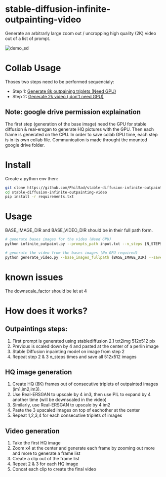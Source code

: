 # stable-diffusion-infinite-outpainting-video

Generate an arbitrarly large zoom out / uncropping high quality (2K) video out of a list of prompt.

![demo_sd](https://user-images.githubusercontent.com/22277706/217584278-d870539c-c5ca-4464-b97f-26dccbc0ed84.gif)


# Collab Usage

Thoses two steps need to be performed sequencialy:

* Step 1: [Generate 8k outpaining triplets (Need GPU)](https://colab.research.google.com/github/PhilSad/stable-diffusion-infinite-outpainting-video/blob/main/notebooks/colab_infinite_outpaint_generate_base_images.ipynb)
* Step 2: [Generate 2k video ( don't need GPU)](https://colab.research.google.com/github/PhilSad/stable-diffusion-infinite-outpainting-video/blob/main/notebooks/colab_infinite_outpaint_generate_video.ipynb)


## Note: google drive permission explaination
The first step (generation of the base image) need the GPU for stable diffusion & real-ersgan to generate HQ pictures with the GPU. Then each frame is generated on the CPU.
In order to save colab GPU time, each step is in its own collab file. Communication is made throught the mounted google drive folder.

# Install

Create a python env then:

```bash
git clone https://github.com/PhilSad/stable-diffusion-infinite-outpainting-video.git
cd stable-diffusion-infinite-outpainting-video
pip install -r requirements.txt
```

# Usage
BASE_IMAGE_DIR and BASE_VIDEO_DIR should be in their full path form.

```bash
# generate bases images for the video (Need GPU)
python infinite_outpaint.py --prompts_path input.txt --n_steps {N_STEPS} --downscale_factor 4 --save_folder {BASE_IMAGE_DIR}

# generate the video from the bases images (No GPU required)
python generate_video.py --base_images_fullpath {BASE_IMAGE_DIR} --save_videos_fullpath {BASE_VIDEO_DIR} --downscale_factor 4 
```

# known issues

The downscale_factor should be let at 4


# How does it works?
## Outpaintings steps:
1. First prompt is generated using stablediffusion 2.1 txt2img 512x512 pix
2. Previous is scaled down by 4 and pasted at the center of a perlin image
3. Stable Diffusion inpainting model on image from step 2
4. Repeat step 2 & 3 n_steps times and save all 512x512 images

## HQ image generation
1. Create HQ (8K) frames out of consecutive triplets of outpainted images (im1,im2,im3).
2. Use Real-ERSGAN to upscale by 4 im3, then use PIL to expand by 4 another time (will be downscaled in the video)
3. Similarly, use Real-ERSGAN to upscale by 4 im2
4. Paste the 3 upscaled images on top of eachother at the center
5. Repeat 1,2,3,4 for each consecutive triplets of images

## Video generation
1. Take the first HQ image
2. Zoom x4 at the center and generate each frame by zooming out more and more to generate a frame list
3. Create a clip out of the frame list
4. Repeat 2 & 3 for each HQ image
5. Concat each clip to create the final video 
